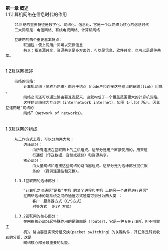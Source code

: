 **第一章 概述**
<br>
    1.1计算机网络在信息时代的作用
        
        21世纪的重要特征是数字化、网络化、信息化，它是一个以网络为核心的信息时代
        三大网络是：电信网络、有线电视网络、计算机网络
        
        互联网的两个重要基本特点：
            联通性：使上网用户间可以交换信息
            共享：指资源共享，资源共享是多方面的，可以是信息、软件共享，也可以是硬件共享。
<br>
    1.2互联网概述
        
        网络的网络：
            计算机网络（简称为网络〉由若干结点（node户和连接这些结点的链路(link）组成 。
            网络之间还可以通过路由器互连起来，这就构成了一个覆盖范围更大的计算机网络。
            这样的网络称为互连网（internetwork internet），如图 1-l(b）所示。因此互连网是“网络的
            网络”（network of networks）。
<br>
    1.3互联网的组成

        从工作方式上看，可以分为两大块：
            边缘部分：
                由所有连接在互联网上的主机组成。这部分是用户直接使用的，用来进
                行通信（传送数据、音频或视频〉和资源共享。
            核心部分：
                由大量网络和连接这些网络的路由器组成。这部分是为边缘部分提供服
                务的 （提供连通性和交换〉。
        
        1.3.1互联网的边缘部分：

            “计算机之间通信”是指“主机 的某个进程和主机 上的另一个进程进行通信”
            在网络边缘的端系统之间的通信方式通常可划分为两大类 ：
                客户一服务器方式（C/S方式）
                对等方式 （P2P 方式〉

        1.3.2互联网的核心部分：
            在网络核心部分起特殊作用的是路由器（router），它是一种专用计算机 但不叫做主
            机〉。路由器是实现分组交换(packet switching）的关键构件，其任务是转发收到的分组，这是
            网络核心部分最重要的功能。